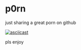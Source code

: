 # p0rn
just sharing a great porn on github

[![asciicast](https://asciinema.org/a/42383.png)](https://fr.pornhub.com/view_video.php?viewkey=398270911)


pls enjoy
